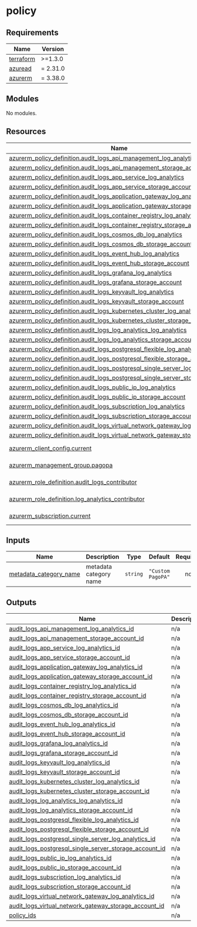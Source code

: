 # policy

<!-- BEGINNING OF PRE-COMMIT-TERRAFORM DOCS HOOK -->
## Requirements

| Name | Version |
|------|---------|
| <a name="requirement_terraform"></a> [terraform](#requirement\_terraform) | >=1.3.0 |
| <a name="requirement_azuread"></a> [azuread](#requirement\_azuread) | = 2.31.0 |
| <a name="requirement_azurerm"></a> [azurerm](#requirement\_azurerm) | = 3.38.0 |

## Modules

No modules.

## Resources

| Name | Type |
|------|------|
| [azurerm_policy_definition.audit_logs_api_management_log_analytics](https://registry.terraform.io/providers/hashicorp/azurerm/3.38.0/docs/resources/policy_definition) | resource |
| [azurerm_policy_definition.audit_logs_api_management_storage_account](https://registry.terraform.io/providers/hashicorp/azurerm/3.38.0/docs/resources/policy_definition) | resource |
| [azurerm_policy_definition.audit_logs_app_service_log_analytics](https://registry.terraform.io/providers/hashicorp/azurerm/3.38.0/docs/resources/policy_definition) | resource |
| [azurerm_policy_definition.audit_logs_app_service_storage_account](https://registry.terraform.io/providers/hashicorp/azurerm/3.38.0/docs/resources/policy_definition) | resource |
| [azurerm_policy_definition.audit_logs_application_gateway_log_analytics](https://registry.terraform.io/providers/hashicorp/azurerm/3.38.0/docs/resources/policy_definition) | resource |
| [azurerm_policy_definition.audit_logs_application_gateway_storage_account](https://registry.terraform.io/providers/hashicorp/azurerm/3.38.0/docs/resources/policy_definition) | resource |
| [azurerm_policy_definition.audit_logs_container_registry_log_analytics](https://registry.terraform.io/providers/hashicorp/azurerm/3.38.0/docs/resources/policy_definition) | resource |
| [azurerm_policy_definition.audit_logs_container_registry_storage_account](https://registry.terraform.io/providers/hashicorp/azurerm/3.38.0/docs/resources/policy_definition) | resource |
| [azurerm_policy_definition.audit_logs_cosmos_db_log_analytics](https://registry.terraform.io/providers/hashicorp/azurerm/3.38.0/docs/resources/policy_definition) | resource |
| [azurerm_policy_definition.audit_logs_cosmos_db_storage_account](https://registry.terraform.io/providers/hashicorp/azurerm/3.38.0/docs/resources/policy_definition) | resource |
| [azurerm_policy_definition.audit_logs_event_hub_log_analytics](https://registry.terraform.io/providers/hashicorp/azurerm/3.38.0/docs/resources/policy_definition) | resource |
| [azurerm_policy_definition.audit_logs_event_hub_storage_account](https://registry.terraform.io/providers/hashicorp/azurerm/3.38.0/docs/resources/policy_definition) | resource |
| [azurerm_policy_definition.audit_logs_grafana_log_analytics](https://registry.terraform.io/providers/hashicorp/azurerm/3.38.0/docs/resources/policy_definition) | resource |
| [azurerm_policy_definition.audit_logs_grafana_storage_account](https://registry.terraform.io/providers/hashicorp/azurerm/3.38.0/docs/resources/policy_definition) | resource |
| [azurerm_policy_definition.audit_logs_keyvault_log_analytics](https://registry.terraform.io/providers/hashicorp/azurerm/3.38.0/docs/resources/policy_definition) | resource |
| [azurerm_policy_definition.audit_logs_keyvault_storage_account](https://registry.terraform.io/providers/hashicorp/azurerm/3.38.0/docs/resources/policy_definition) | resource |
| [azurerm_policy_definition.audit_logs_kubernetes_cluster_log_analytics](https://registry.terraform.io/providers/hashicorp/azurerm/3.38.0/docs/resources/policy_definition) | resource |
| [azurerm_policy_definition.audit_logs_kubernetes_cluster_storage_account](https://registry.terraform.io/providers/hashicorp/azurerm/3.38.0/docs/resources/policy_definition) | resource |
| [azurerm_policy_definition.audit_logs_log_analytics_log_analytics](https://registry.terraform.io/providers/hashicorp/azurerm/3.38.0/docs/resources/policy_definition) | resource |
| [azurerm_policy_definition.audit_logs_log_analytics_storage_account](https://registry.terraform.io/providers/hashicorp/azurerm/3.38.0/docs/resources/policy_definition) | resource |
| [azurerm_policy_definition.audit_logs_postgresql_flexible_log_analytics](https://registry.terraform.io/providers/hashicorp/azurerm/3.38.0/docs/resources/policy_definition) | resource |
| [azurerm_policy_definition.audit_logs_postgresql_flexible_storage_account](https://registry.terraform.io/providers/hashicorp/azurerm/3.38.0/docs/resources/policy_definition) | resource |
| [azurerm_policy_definition.audit_logs_postgresql_single_server_log_analytics](https://registry.terraform.io/providers/hashicorp/azurerm/3.38.0/docs/resources/policy_definition) | resource |
| [azurerm_policy_definition.audit_logs_postgresql_single_server_storage_account](https://registry.terraform.io/providers/hashicorp/azurerm/3.38.0/docs/resources/policy_definition) | resource |
| [azurerm_policy_definition.audit_logs_public_ip_log_analytics](https://registry.terraform.io/providers/hashicorp/azurerm/3.38.0/docs/resources/policy_definition) | resource |
| [azurerm_policy_definition.audit_logs_public_ip_storage_account](https://registry.terraform.io/providers/hashicorp/azurerm/3.38.0/docs/resources/policy_definition) | resource |
| [azurerm_policy_definition.audit_logs_subscription_log_analytics](https://registry.terraform.io/providers/hashicorp/azurerm/3.38.0/docs/resources/policy_definition) | resource |
| [azurerm_policy_definition.audit_logs_subscription_storage_account](https://registry.terraform.io/providers/hashicorp/azurerm/3.38.0/docs/resources/policy_definition) | resource |
| [azurerm_policy_definition.audit_logs_virtual_network_gateway_log_analytics](https://registry.terraform.io/providers/hashicorp/azurerm/3.38.0/docs/resources/policy_definition) | resource |
| [azurerm_policy_definition.audit_logs_virtual_network_gateway_storage_account](https://registry.terraform.io/providers/hashicorp/azurerm/3.38.0/docs/resources/policy_definition) | resource |
| [azurerm_client_config.current](https://registry.terraform.io/providers/hashicorp/azurerm/3.38.0/docs/data-sources/client_config) | data source |
| [azurerm_management_group.pagopa](https://registry.terraform.io/providers/hashicorp/azurerm/3.38.0/docs/data-sources/management_group) | data source |
| [azurerm_role_definition.audit_logs_contributor](https://registry.terraform.io/providers/hashicorp/azurerm/3.38.0/docs/data-sources/role_definition) | data source |
| [azurerm_role_definition.log_analytics_contributor](https://registry.terraform.io/providers/hashicorp/azurerm/3.38.0/docs/data-sources/role_definition) | data source |
| [azurerm_subscription.current](https://registry.terraform.io/providers/hashicorp/azurerm/3.38.0/docs/data-sources/subscription) | data source |

## Inputs

| Name | Description | Type | Default | Required |
|------|-------------|------|---------|:--------:|
| <a name="input_metadata_category_name"></a> [metadata\_category\_name](#input\_metadata\_category\_name) | metadata category name | `string` | `"Custom PagoPA"` | no |

## Outputs

| Name | Description |
|------|-------------|
| <a name="output_audit_logs_api_management_log_analytics_id"></a> [audit\_logs\_api\_management\_log\_analytics\_id](#output\_audit\_logs\_api\_management\_log\_analytics\_id) | n/a |
| <a name="output_audit_logs_api_management_storage_account_id"></a> [audit\_logs\_api\_management\_storage\_account\_id](#output\_audit\_logs\_api\_management\_storage\_account\_id) | n/a |
| <a name="output_audit_logs_app_service_log_analytics_id"></a> [audit\_logs\_app\_service\_log\_analytics\_id](#output\_audit\_logs\_app\_service\_log\_analytics\_id) | n/a |
| <a name="output_audit_logs_app_service_storage_account_id"></a> [audit\_logs\_app\_service\_storage\_account\_id](#output\_audit\_logs\_app\_service\_storage\_account\_id) | n/a |
| <a name="output_audit_logs_application_gateway_log_analytics_id"></a> [audit\_logs\_application\_gateway\_log\_analytics\_id](#output\_audit\_logs\_application\_gateway\_log\_analytics\_id) | n/a |
| <a name="output_audit_logs_application_gateway_storage_account_id"></a> [audit\_logs\_application\_gateway\_storage\_account\_id](#output\_audit\_logs\_application\_gateway\_storage\_account\_id) | n/a |
| <a name="output_audit_logs_container_registry_log_analytics_id"></a> [audit\_logs\_container\_registry\_log\_analytics\_id](#output\_audit\_logs\_container\_registry\_log\_analytics\_id) | n/a |
| <a name="output_audit_logs_container_registry_storage_account_id"></a> [audit\_logs\_container\_registry\_storage\_account\_id](#output\_audit\_logs\_container\_registry\_storage\_account\_id) | n/a |
| <a name="output_audit_logs_cosmos_db_log_analytics_id"></a> [audit\_logs\_cosmos\_db\_log\_analytics\_id](#output\_audit\_logs\_cosmos\_db\_log\_analytics\_id) | n/a |
| <a name="output_audit_logs_cosmos_db_storage_account_id"></a> [audit\_logs\_cosmos\_db\_storage\_account\_id](#output\_audit\_logs\_cosmos\_db\_storage\_account\_id) | n/a |
| <a name="output_audit_logs_event_hub_log_analytics_id"></a> [audit\_logs\_event\_hub\_log\_analytics\_id](#output\_audit\_logs\_event\_hub\_log\_analytics\_id) | n/a |
| <a name="output_audit_logs_event_hub_storage_account_id"></a> [audit\_logs\_event\_hub\_storage\_account\_id](#output\_audit\_logs\_event\_hub\_storage\_account\_id) | n/a |
| <a name="output_audit_logs_grafana_log_analytics_id"></a> [audit\_logs\_grafana\_log\_analytics\_id](#output\_audit\_logs\_grafana\_log\_analytics\_id) | n/a |
| <a name="output_audit_logs_grafana_storage_account_id"></a> [audit\_logs\_grafana\_storage\_account\_id](#output\_audit\_logs\_grafana\_storage\_account\_id) | n/a |
| <a name="output_audit_logs_keyvault_log_analytics_id"></a> [audit\_logs\_keyvault\_log\_analytics\_id](#output\_audit\_logs\_keyvault\_log\_analytics\_id) | n/a |
| <a name="output_audit_logs_keyvault_storage_account_id"></a> [audit\_logs\_keyvault\_storage\_account\_id](#output\_audit\_logs\_keyvault\_storage\_account\_id) | n/a |
| <a name="output_audit_logs_kubernetes_cluster_log_analytics_id"></a> [audit\_logs\_kubernetes\_cluster\_log\_analytics\_id](#output\_audit\_logs\_kubernetes\_cluster\_log\_analytics\_id) | n/a |
| <a name="output_audit_logs_kubernetes_cluster_storage_account_id"></a> [audit\_logs\_kubernetes\_cluster\_storage\_account\_id](#output\_audit\_logs\_kubernetes\_cluster\_storage\_account\_id) | n/a |
| <a name="output_audit_logs_log_analytics_log_analytics_id"></a> [audit\_logs\_log\_analytics\_log\_analytics\_id](#output\_audit\_logs\_log\_analytics\_log\_analytics\_id) | n/a |
| <a name="output_audit_logs_log_analytics_storage_account_id"></a> [audit\_logs\_log\_analytics\_storage\_account\_id](#output\_audit\_logs\_log\_analytics\_storage\_account\_id) | n/a |
| <a name="output_audit_logs_postgresql_flexible_log_analytics_id"></a> [audit\_logs\_postgresql\_flexible\_log\_analytics\_id](#output\_audit\_logs\_postgresql\_flexible\_log\_analytics\_id) | n/a |
| <a name="output_audit_logs_postgresql_flexible_storage_account_id"></a> [audit\_logs\_postgresql\_flexible\_storage\_account\_id](#output\_audit\_logs\_postgresql\_flexible\_storage\_account\_id) | n/a |
| <a name="output_audit_logs_postgresql_single_server_log_analytics_id"></a> [audit\_logs\_postgresql\_single\_server\_log\_analytics\_id](#output\_audit\_logs\_postgresql\_single\_server\_log\_analytics\_id) | n/a |
| <a name="output_audit_logs_postgresql_single_server_storage_account_id"></a> [audit\_logs\_postgresql\_single\_server\_storage\_account\_id](#output\_audit\_logs\_postgresql\_single\_server\_storage\_account\_id) | n/a |
| <a name="output_audit_logs_public_ip_log_analytics_id"></a> [audit\_logs\_public\_ip\_log\_analytics\_id](#output\_audit\_logs\_public\_ip\_log\_analytics\_id) | n/a |
| <a name="output_audit_logs_public_ip_storage_account_id"></a> [audit\_logs\_public\_ip\_storage\_account\_id](#output\_audit\_logs\_public\_ip\_storage\_account\_id) | n/a |
| <a name="output_audit_logs_subscription_log_analytics_id"></a> [audit\_logs\_subscription\_log\_analytics\_id](#output\_audit\_logs\_subscription\_log\_analytics\_id) | n/a |
| <a name="output_audit_logs_subscription_storage_account_id"></a> [audit\_logs\_subscription\_storage\_account\_id](#output\_audit\_logs\_subscription\_storage\_account\_id) | n/a |
| <a name="output_audit_logs_virtual_network_gateway_log_analytics_id"></a> [audit\_logs\_virtual\_network\_gateway\_log\_analytics\_id](#output\_audit\_logs\_virtual\_network\_gateway\_log\_analytics\_id) | n/a |
| <a name="output_audit_logs_virtual_network_gateway_storage_account_id"></a> [audit\_logs\_virtual\_network\_gateway\_storage\_account\_id](#output\_audit\_logs\_virtual\_network\_gateway\_storage\_account\_id) | n/a |
| <a name="output_policy_ids"></a> [policy\_ids](#output\_policy\_ids) | n/a |
<!-- END OF PRE-COMMIT-TERRAFORM DOCS HOOK -->
